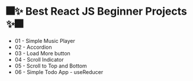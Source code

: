 # 🎆✨ Best React JS Beginner Projects ✨🎆

- 01 - Simple Music Player
- 02 - Accordion
- 03 - Load More button
- 04 - Scroll Indicator
- 05 - Scroll to Top and Bottom
- 06 - Simple Todo App - useReducer
